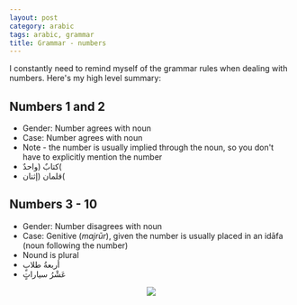 ```yaml
---
layout: post
category: arabic
tags: arabic, grammar
title: Grammar - numbers
--- 
```


I constantly need to remind myself of the grammar rules when dealing with numbers. Here's my high level summary:

## Numbers 1 and 2
- Gender: Number agrees with noun
- Case: Number agrees with noun
- Note - the number is usually implied through the noun, so you don't have to explicitly mention the number
- كتابٌ (واحدٌ(
- قلمان (إثنان(

## Numbers 3 - 10
- Gender: Number disagrees with noun
- Case: Genitive (*majrūr*), given the number is usually placed in an idāfa (noun following the number)
- Nound is plural
- أربعةُ طلابٍ
- عَشْرُ سياراتٍ


<center> <img src = "{{baseurl}}/assets/img/posts/arabic/far.jpg">
</center>

